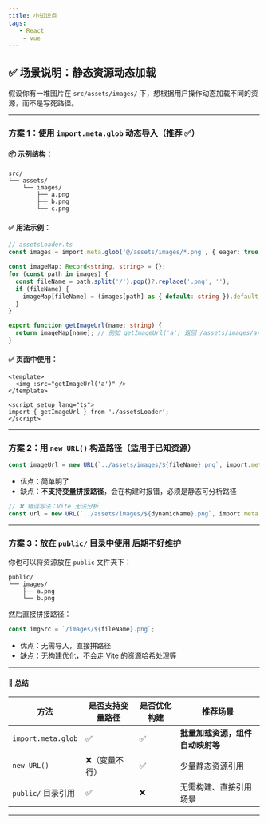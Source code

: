 ```yaml
---
title: 小知识点
tags:
   - React 
    - vue 
---
```


## ✅ 场景说明：静态资源动态加载

假设你有一堆图片在 `src/assets/images/` 下，想根据用户操作动态加载不同的资源，而不是写死路径。

---

### 方案 1：使用 `import.meta.glob` 动态导入（推荐 ✅）

#### 📦 示例结构：

```
src/
└── assets/
    └── images/
        ├── a.png
        ├── b.png
        └── c.png
```

####  ✅ 用法示例：

```ts
// assetsLoader.ts
const images = import.meta.glob('@/assets/images/*.png', { eager: true });

const imageMap: Record<string, string> = {};
for (const path in images) {
  const fileName = path.split('/').pop()?.replace('.png', '');
  if (fileName) {
    imageMap[fileName] = (images[path] as { default: string }).default;
  }
}

export function getImageUrl(name: string) {
  return imageMap[name]; // 例如 getImageUrl('a') 返回 /assets/images/a-xxxx.png
}

```

####  ✅ 页面中使用：

```vue
<template>
  <img :src="getImageUrl('a')" />
</template>

<script setup lang="ts">
import { getImageUrl } from './assetsLoader';
</script>
```

---

### 方案 2：用 `new URL()` 构造路径（适用于已知资源）

```ts
const imageUrl = new URL(`../assets/images/${fileName}.png`, import.meta.url).href;
```

* 优点：简单明了
* 缺点：**不支持变量拼接路径**，会在构建时报错，必须是静态可分析路径

```ts
// ❌ 错误写法：Vite 无法分析
const url = new URL(`../assets/images/${dynamicName}.png`, import.meta.url).href;
```

---

### 方案 3：放在 `public/` 目录中使用 后期不好维护

你也可以将资源放在 `public` 文件夹下：

```
public/
└── images/
    ├── a.png
    └── b.png
```

然后直接拼接路径：

```ts
const imgSrc = `/images/${fileName}.png`;
```

* 优点：无需导入，直接拼路径
* 缺点：无构建优化，不会走 Vite 的资源哈希处理等

---

#### 🚀 总结

| 方法                 | 是否支持变量路径 | 是否优化构建 | 推荐场景               |
| ------------------ | -------- | ------ | ------------------ |
| `import.meta.glob` | ✅        | ✅      | **批量加载资源，组件自动映射等** |
| `new URL()`        | ❌（变量不行）  | ✅      | 少量静态资源引用           |
| `public/` 目录引用     | ✅        | ❌      | 无需构建、直接引用场景        |

---

